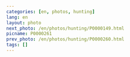 ```yaml
---
categories: [en, photos, hunting]
lang: en
layout: photo
next_photo: /en/photos/hunting/P0000149.html
picname: P0000261
prev_photo: /en/photos/hunting/P0000260.html
tags: []
---
```

